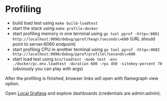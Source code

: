 # Profiling

- build load test using `make build-loadtest`
- start the stack using `make profile-docker`
- start profiling memory in one terminal using `go tool pprof -http=:8081 http://localhost:9090/debug/pprof/heap\?seconds\=600` (URL should point to server:6060 endpoint)
- start profiling CPU in another terminal using `go tool pprof -http=:8082 http://localhost:9090/debug/pprof/profile\?seconds\=600`
- start load test using `bin/loadtest -mode test -env ./docker/pc.env.loadtest -duration 600 -rps 450 -sitekey-percent 70` (obviously you can play with args)

After the profiling is finished, browser links will open with flamegraph view option.

Open [Local Grafana](http://localhost:3000) and explore dashboards (credentials are admin:admin).
